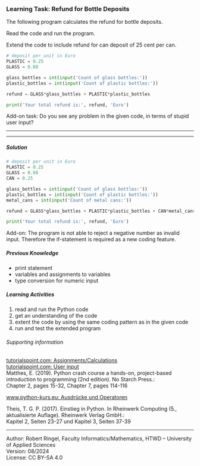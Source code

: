 ### Learning Task: Refund for Bottle Deposits

The following program calculates the refund for bottle deposits.  

Read the code and run the program.

Extend the code to include refund for can deposit of 25 cent per can.

``` python
# deposit per unit in Euro
PLASTIC = 0.25
GLASS = 0.08

glass_bottles = int(input('Count of glass bottles:'))
plastic_bottles = int(input('Count of plastic bottles:'))

refund = GLASS*glass_bottles + PLASTIC*plastic_bottles

print('Your total refund is:', refund, 'Euro')
```

Add-on task: Do you see any problem in the given code, in terms of stupid user input?

---------------------------------------
---------------------------------------

##### Solution

``` python
# deposit per unit in Euro
PLASTIC = 0.25
GLASS = 0.08
CAN = 0.25

glass_bottles = int(input('Count of glass bottles:'))
plastic_bottles = int(input('Count of plastic bottles:'))
metal_cans = int(input('Count of metal cans:'))

refund = GLASS*glass_bottles + PLASTIC*plastic_bottles + CAN*metal_cans

print('Your total refund is:', refund, 'Euro')
```

Add-on: The program is not able to reject a negative number as invalid input. Therefore the if-statement is required as a new coding feature.

##### Previous Knowledge

- print statement
- variables and assignments to variables
- type conversion for numeric input 
  
##### Learning Activities

1) read and run the Python code
2) get an understanding of the code
3) extent the code by using the same coding pattern as in the given code
4) run and test the extended program


###### Supporting information

[tutorialspoint.com: Assignments/Calculations](https://www.tutorialspoint.com/python/python_assignment_operators.htm)  
[tutorialspoint.com: User input](https://www.tutorialspoint.com/python/python_user_input.htm)  
Matthes, E. (2019). Python crash course a hands-on, project-based introduction to programming (2nd edition). No Starch Press.:  
Chapter 2, pages 15-32, Chapter 7, pages 114-116  

[www.python-kurs.eu: Ausdrücke und Operatoren](https://www.python-kurs.eu/python3_operatoren.php)

Theis, T. G. P. (2017). Einstieg in Python. In Rheinwerk Computing (5., aktualisierte Auflage). Rheinwerk Verlag GmbH.:   
Kapitel 2, Seiten 23-27 und Kapitel 3, Seiten 37-39

----
[//]: # "Learning objective: Understanding of variables, calculation and result printing"
[//]: # "Topic: variables, calculations, printing"
[//]: # "Complexity: 1 - low"
[//]: # "Task type: complition task"

Author: Robert Ringel, Faculty Informatics/Mathematics, HTWD – University of Applied Sciences  
Version: 08/2024            
License: CC BY-SA 4.0
